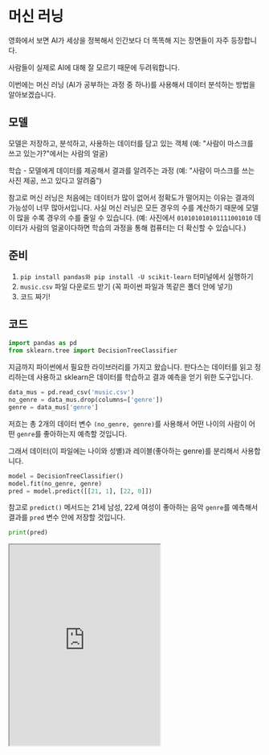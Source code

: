 # 머신 러닝

영화에서 보면 AI가 세상을 정복해서 인간보다 더 똑똑해 지는 장면들이 자주 등장합니다.

사람들이 실제로 AI에 대해 잘 모르기 때문에 두려워합니다.

이번에는 머신 러닝 (AI가 공부하는 과정 중 하나)를 사용해서 데이터 분석하는 방법을 알아보겠습니다.

## 모델

모델은 저장하고, 분석하고, 사용하는 데이터를 담고 있는 객체 (예: "사람이 마스크를 쓰고 있는가?"에서는 사람의 얼굴)

학습 - 모델에게 데이터를 제공해서 결과를 알려주는 과정 (예: "사람이 마스크를 쓰는 사진 제공, 쓰고 있다고 알려줌")

참고로 머신 러닝은 처음에는 데이터가 많이 없어서 정확도가 떨어지는 이유는 결과의 가능성이 너무 많아서입니다. 사실 머신 러닝은 모든 경우의 수를 계산하기 때문에 모델이 많을 수록 경우의 수를 줄일 수 있습니다. (예: 사진에서 `010101010101111001010` 데이터가 사람의 얼굴이다하면 학습의 과정을 통해 컴퓨터는 더 확신할 수 있습니다.)

## 준비

1. `pip install pandas와 pip install -U scikit-learn` 터미널에서 실행하기
2. `music.csv` 파일 다운로드 받기 (꼭 파이썬 파일과 똑같은 폴더 안에 넣기)
3. 코드 짜기!

## 코드

```py
import pandas as pd
from sklearn.tree import DecisionTreeClassifier
```

지금까지 파이썬에서 필요한 라이브러리를 가지고 왔습니다.
판다스는 데이터를 읽고 정리하는데 사용하고 sklearn은 데이터를 학습하고 결과 예측을 얻기 위한 도구입니다.

```py
data_mus = pd.read_csv('music.csv')
no_genre = data_mus.drop(columns=['genre'])
genre = data_mus['genre']
```

저흐는 총 2개의 데이터 변수 `(no_genre, genre)`를 사용해서 어떤 나이의 사람이 어떤 `genre`를 좋아하는지 예측할 것입니다.

그래서 데이터(이 파일에는 나이와 성별)과 레이블(좋아하는 genre)를 분리해서 사용합니다.

```py
model = DecisionTreeClassifier()
model.fit(no_genre, genre)
pred = model.predict([[21, 1], [22, 0]])
```

참고로 `predict()` 메서드는 21세 남성, 22세 여성이 좋아하는 음악 `genre`를 예측해서 결과를 `pred` 변수 안에 저장할 것입니다.

```py
print(pred)
```

<iframe
  loading="lazy" title="Python Playground" src="https://trinket.io/embed/python3/02de47df74" height="400" />

## 추가로 정확도 측정하기

```py
from sklearn.model_selection import train_test_split
from sklearn.metrics import accuracy_score
X_train, X_test, y_train, y_test = train_test_split(no_genre, genre, test_size=0.2)
```

참고로 `test_size`는 가지고 있는 데이터 (`music.csv`) 파일 중 얼마나 많은 데이터를 사용할 것인가를 물어봅니다. 저희는 20%를 사용합니다.

```py
model.fit(X_train, y_train)
pred = model.predict(X_test)
print(accuracy_score(y_test, pred))
```

<iframe
  loading="lazy" title="Python Playground" src="https://trinket.io/embed/python3/282aeb7817" height="400" />

:::note
참고로 실행하면 정확도가 항상 달라지는 것을 확인할 수 있습니다.

참고로 정확도를 높이기 위해서는 `test_size`를 낮추어야 합니다.

그 이유는 `test_size`를 낮추면 남은 데이터를 사용하여 학습하기 때문입니다.
:::
